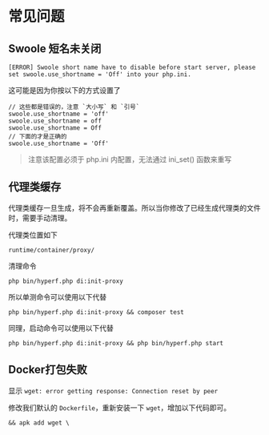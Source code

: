 # 常见问题

## Swoole 短名未关闭

```
[ERROR] Swoole short name have to disable before start server, please set swoole.use_shortname = 'Off' into your php.ini.
```

这可能是因为你按以下的方式设置了

```
// 这些都是错误的，注意 `大小写` 和 `引号`
swoole.use_shortname = 'off'
swoole.use_shortname = off
swoole.use_shortname = Off
// 下面的才是正确的
swoole.use_shortname = 'Off'
```

> 注意该配置必须于 php.ini 内配置，无法通过 ini_set() 函数来重写

## 代理类缓存

代理类缓存一旦生成，将不会再重新覆盖。所以当你修改了已经生成代理类的文件时，需要手动清理。

代理类位置如下
```
runtime/container/proxy/
```

清理命令
```
php bin/hyperf.php di:init-proxy
```

所以单测命令可以使用以下代替
```
php bin/hyperf.php di:init-proxy && composer test
```

同理，启动命令可以使用以下代替
```
php bin/hyperf.php di:init-proxy && php bin/hyperf.php start
```

## Docker打包失败

显示 `wget: error getting response: Connection reset by peer`

修改我们默认的 `Dockerfile`，重新安装一下 `wget`，增加以下代码即可。

```
&& apk add wget \
```